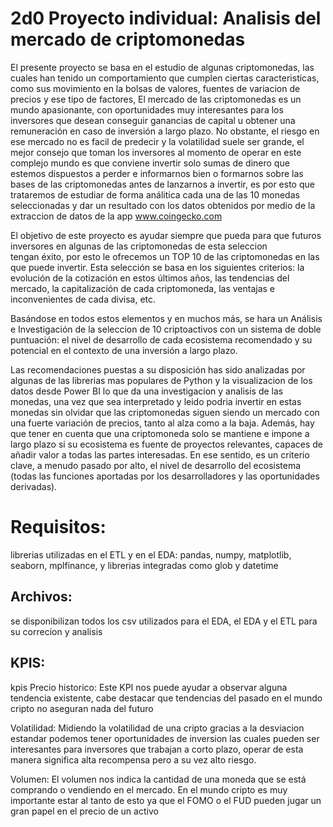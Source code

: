 # 2d0 Proyecto individual: Analisis del mercado de criptomonedas

El presente proyecto se basa en el estudio de algunas criptomonedas, 
las cuales han tenido un comportamiento que cumplen ciertas caracteristicas, como sus movimiento
en la bolsas de valores, fuentes de variacion de precios y ese tipo de factores, 
El mercado de las criptomonedas es un mundo apasionante, con oportunidades muy 
interesantes para los inversores que desean conseguir ganancias de capital u obtener
 una remuneración en caso de inversión a largo plazo. No obstante, el riesgo en ese 
mercado no es facil de predecir y la volatilidad suele ser grande, el mejor consejo que 
toman los inversores al momento de operar en este complejo mundo es que conviene invertir solo sumas 
de dinero que estemos dispuestos a perder e informarnos bien o formarnos sobre las bases 
de las criptomonedas antes de lanzarnos a invertir, es por esto que trataremos de estudiar 
de forma análitica cada una de las 10 monedas seleccionadas y dar un resultado
con los datos obtenidos por medio de la extraccion de datos de la app www.coingecko.com 


El objetivo de este proyecto es ayudar siempre que pueda para que futuros inversores 
en algunas de las criptomonedas de esta seleccion  
 tengan éxito, por esto le ofrecemos un TOP
10 de las criptomonedas en las que puede invertir. Esta selección se basa en los 
siguientes criterios: la evolución de la cotización en estos últimos años, las tendencias
 del mercado, la capitalización de cada criptomoneda, las ventajas e inconvenientes de 
cada divisa, etc.

Basándose en todos estos elementos y en muchos más, se hara un Análisis e 
Investigación de la seleccion de 10 criptoactivos
 con un sistema de doble puntuación: el nivel de desarrollo de cada ecosistema recomendado
 y su potencial en el contexto de una inversión a largo plazo. 

Las recomendaciones puestas a su disposición has sido analizadas por algunas de las 
librerias mas populares de Python y la visualizacion de los datos desde Power BI lo que
da una investigacion y analisis de las monedas, una vez que sea interpretado y leido 
podria invertir en estas monedas sin olvidar que
 las criptomonedas siguen siendo un mercado con una fuerte variación de precios, tanto 
al alza como a la baja. Además, hay que tener en cuenta que una criptomoneda solo se
 mantiene e impone a largo plazo si su ecosistema es fuente de proyectos relevantes, 
capaces de añadir valor a todas las partes interesadas. En ese sentido, es un criterio
 clave, a menudo pasado por alto, el nivel de desarrollo del ecosistema (todas las
 funciones aportadas por los desarrolladores y las oportunidades derivadas).

 # Requisitos:
 librerias utilizadas en el ETL y en el EDA: pandas, numpy, matplotlib, seaborn, mplfinance, y librerias integradas como glob y datetime

 ## Archivos:
 se disponibilizan todos los csv utilizados para el EDA, el EDA y el ETL para su correcion y analisis

 ## KPIS:

 kpis
Precio historico:
Este KPI nos puede ayudar a observar alguna tendencia existente, cabe destacar que tendencias del pasado en el mundo cripto no aseguran nada del futuro

Volatilidad:
Midiendo la volatilidad de una cripto gracias a la desviacion estandar podemos tener oportunidades de inversion las cuales pueden ser interesantes para inversores que trabajan a corto plazo, operar de esta manera significa alta recompensa pero a su vez alto riesgo.

Volumen: 
El volumen nos indica la cantidad de una moneda que se está comprando o vendiendo en el mercado. En el mundo cripto es muy importante estar al tanto de esto ya que el FOMO o el FUD pueden jugar un gran papel en el precio de un activo
